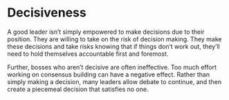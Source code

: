 # Decisiveness

A good leader isn’t simply empowered to make decisions due to their position. They are willing to take on the risk of decision making. They make these decisions and take risks knowing that if things don’t work out, they’ll need to hold themselves accountable first and foremost.

Further, bosses who aren’t decisive are often ineffective. Too much effort working on consensus building can have a negative effect. Rather than simply making a decision, many leaders allow debate to continue, and then create a piecemeal decision that satisfies no one.